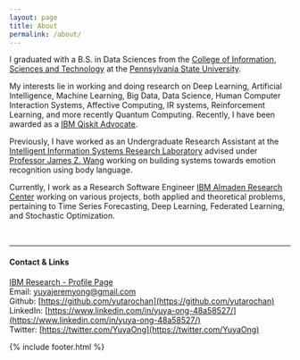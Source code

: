 ```yaml
---
layout: page
title: About
permalink: /about/
---
```

I graduated with a B.S. in Data Sciences from the [College of Information, Sciences and Technology](https://ist.psu.edu/) at the <a href="http://www.psu.edu/">Pennsylvania State University</a>.

My interests lie in working and doing research on Deep Learning, Artificial Intelligence, Machine Learning, Big Data, Data Science, Human Computer Interaction Systems, Affective Computing, IR systems, Reinforcement Learning, and more recently Quantum Computing. Recently, I have been awarded as a [IBM Qiskit Advocate](https://www.youracclaim.com/badges/9856f2b9-3c1f-41df-aede-35242b3518d7).

Previously, I have worked as an Undergraduate Research Assistant at the [Intelligent Information Systems Research Laboratory](http://iis.ist.psu.edu/) advised under [Professor James Z. Wang](http://wang.ist.psu.edu/docs/home.shtml) working on building systems towards emotion recognition using body language.

Currently, I work as a Research Software Engineer [IBM Almaden Research Center](http://www.research.ibm.com/labs/almaden/index.shtml) working on various projects, both applied and theoretical problems, pertaining to Time Series Forecasting, Deep Learning, Federated Learning, and Stochastic Optimization.

<br />

***

#### Contact & Links
[IBM Research - Profile Page](https://researcher.watson.ibm.com/researcher/view.php?person=ibm-yuyajong)<br />
Email: [yuyajeremyong@gmail.com](mailto:yuyajeremyong@gmail.com)<br />
Github: [https://github.com/yutarochan](https://github.com/yutarochan)<br />
LinkedIn: [https://www.linkedin.com/in/yuya-ong-48a58527/](https://www.linkedin.com/in/yuya-ong-48a58527/)<br />
Twitter: [https://twitter.com/YuyaOng](https://twitter.com/YuyaOng)

{% include footer.html %}
